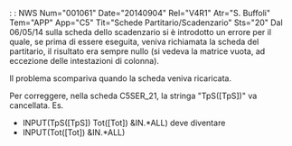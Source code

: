  :  : NWS Num="001061" Date="20140904" Rel="V4R1" Atr="S. Buffoli" Tem="APP" App="C5" Tit="Schede Partitario/Scadenzario" Sts="20"
Dal 06/05/14 sulla scheda dello scadenzario si è introdotto un errore per il quale, se prima di essere eseguita, veniva richiamata la scheda del partitario, il risultato era sempre nullo (si vedeva la matrice vuota, ad eccezione delle intestazioni di colonna).

Il problema scompariva quando la scheda veniva ricaricata.

Per correggere, nella scheda C5SER_21, la stringa "TpS([TpS])" va cancellata. Es.
* INPUT(TpS([TpS]) Tot([Tot]) &IN.*ALL)
deve diventare
* INPUT(Tot([Tot]) &IN.*ALL)
